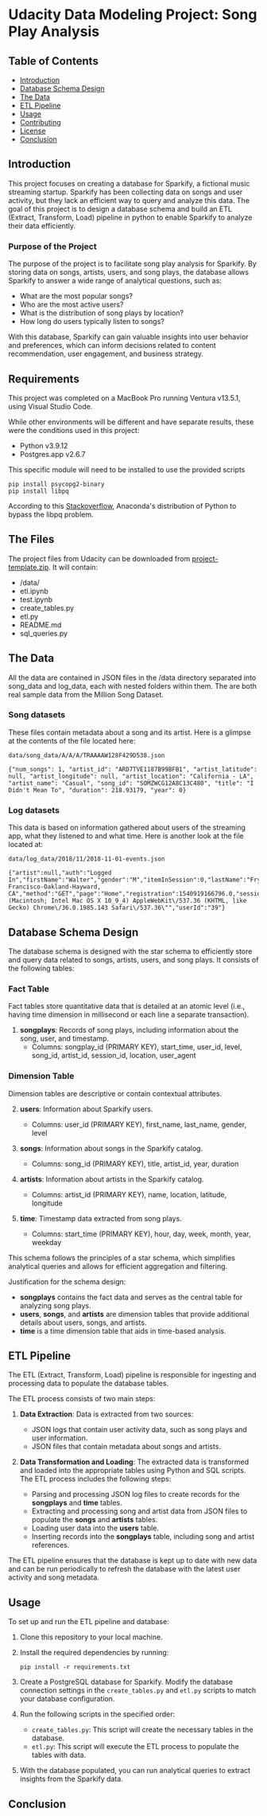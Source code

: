 # Udacity Data Modeling Project: Song Play Analysis

## Table of Contents
- [Introduction](#introduction)
- [Database Schema Design](#database-schema-design)
- [The Data](#the-data)
- [ETL Pipeline](#etl-pipeline)
- [Usage](#usage)
- [Contributing](#contributing)
- [License](#license)
- [Conclusion](#conclusion)

## Introduction

This project focuses on creating a database for Sparkify, a fictional music streaming startup. Sparkify has been collecting data on songs and user activity, but they lack an efficient way to query and analyze this data. The goal of this project is to design a database schema and build an ETL (Extract, Transform, Load) pipeline in python to enable Sparkify to analyze their data efficiently.

### Purpose of the Project

The purpose of the project is to facilitate song play analysis for Sparkify. By storing data on songs, artists, users, and song plays, the database allows Sparkify to answer a wide range of analytical questions, such as:

- What are the most popular songs?
- Who are the most active users?
- What is the distribution of song plays by location?
- How long do users typically listen to songs?

With this database, Sparkify can gain valuable insights into user behavior and preferences, which can inform decisions related to content recommendation, user engagement, and business strategy.

## Requirements
This project was completed on a MacBook Pro running Ventura v13.5.1, using Visual Studio Code. 

While other environments will be different and have separate results, these were the conditions used in this project:
- Python v3.9.12
- Postgres.app v2.6.7

This specific module will need to be installed to use the provided scripts

```
pip install psycopg2-binary
pip install libpq
```

According to this [Stackoverflow](https://stackoverflow.com/questions/61054203/cant-install-libpq-dev), Anaconda's distribution of Python to bypass the libpq problem.

## The Files
The project files from Udacity can be downloaded from [project-template.zip](https://video.udacity-data.com/topher/2020/December/5fcdb6f5_project-template/project-template.zip). It will contain:
- /data/
- etl.ipynb
- test.ipynb
- create_tables.py
- etl.py
- README.md
- sql_queries.py

## The Data

All the data are contained in JSON files in the /data directory separated into song_data and log_data, each with nested folders within them. The are both real sample data from the Million Song Dataset.

### Song datasets
These files contain metadata about a song and its artist. Here is a glimpse at the contents of the file located here:
```
data/song_data/A/A/A/TRAAAAW128F429D538.json
```

```
{"num_songs": 1, "artist_id": "ARD7TVE1187B99BFB1", "artist_latitude": null, "artist_longitude": null, "artist_location": "California - LA", "artist_name": "Casual", "song_id": "SOMZWCG12A8C13C480", "title": "I Didn't Mean To", "duration": 218.93179, "year": 0}
```

### Log datasets

This data is based on information gathered about users of the streaming app, what they listened to and what time. Here is another look at the file located at:
```
data/log_data/2018/11/2018-11-01-events.json
```

```
{"artist":null,"auth":"Logged In","firstName":"Walter","gender":"M","itemInSession":0,"lastName":"Frye","length":null,"level":"free","location":"San Francisco-Oakland-Hayward, CA","method":"GET","page":"Home","registration":1540919166796.0,"sessionId":38,"song":null,"status":200,"ts":1541105830796,"userAgent":"\"Mozilla\/5.0 (Macintosh; Intel Mac OS X 10_9_4) AppleWebKit\/537.36 (KHTML, like Gecko) Chrome\/36.0.1985.143 Safari\/537.36\"","userId":"39"}
```

## Database Schema Design

The database schema is designed with the star schema to efficiently store and query data related to songs, artists, users, and song plays. It consists of the following tables:

### Fact Table 

Fact tables store quantitative data that is detailed at an atomic level (i.e., having time dimension in millisecond or each line a separate transaction).

1. **songplays**: Records of song plays, including information about the song, user, and timestamp.
   - Columns: songplay_id (PRIMARY KEY), start_time, user_id, level, song_id, artist_id, session_id, location, user_agent

### Dimension Table

Dimension tables are descriptive or contain contextual attributes.

2. **users**: Information about Sparkify users.
   - Columns: user_id (PRIMARY KEY), first_name, last_name, gender, level

3. **songs**: Information about songs in the Sparkify catalog.
   - Columns: song_id (PRIMARY KEY), title, artist_id, year, duration

4. **artists**: Information about artists in the Sparkify catalog.
   - Columns: artist_id (PRIMARY KEY), name, location, latitude, longitude

5. **time**: Timestamp data extracted from song plays.
   - Columns: start_time (PRIMARY KEY), hour, day, week, month, year, weekday

This schema follows the principles of a star schema, which simplifies analytical queries and allows for efficient aggregation and filtering.

Justification for the schema design:
- **songplays** contains the fact data and serves as the central table for analyzing song plays.
- **users**, **songs**, and **artists** are dimension tables that provide additional details about users, songs, and artists.
- **time** is a time dimension table that aids in time-based analysis.

## ETL Pipeline

The ETL (Extract, Transform, Load) pipeline is responsible for ingesting and processing data to populate the database tables.

The ETL process consists of two main steps:

1. **Data Extraction**: Data is extracted from two sources:
   - JSON logs that contain user activity data, such as song plays and user information.
   - JSON files that contain metadata about songs and artists.

2. **Data Transformation and Loading**: The extracted data is transformed and loaded into the appropriate tables using Python and SQL scripts. The ETL process includes the following steps:
   - Parsing and processing JSON log files to create records for the **songplays** and **time** tables.
   - Extracting and processing song and artist data from JSON files to populate the **songs** and **artists** tables.
   - Loading user data into the **users** table.
   - Inserting records into the **songplays** table, including song and artist references.

The ETL pipeline ensures that the database is kept up to date with new data and can be run periodically to refresh the database with the latest user activity and song metadata.

## Usage

To set up and run the ETL pipeline and database:

1. Clone this repository to your local machine.

2. Install the required dependencies by running:
   ```
   pip install -r requirements.txt
   ```

3. Create a PostgreSQL database for Sparkify. Modify the database connection settings in the `create_tables.py` and `etl.py` scripts to match your database configuration.

4. Run the following scripts in the specified order:
   - `create_tables.py`: This script will create the necessary tables in the database.
   - `etl.py`: This script will execute the ETL process to populate the tables with data.

5. With the database populated, you can run analytical queries to extract insights from the Sparkify data.

## Conclusion